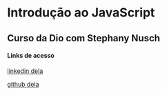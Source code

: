 # Introdução ao JavaScript
## Curso da Dio com Stephany Nusch

#### Links de acesso
[linkedin dela](https://www.linkedin.com/in/stephanynusch/)

[github dela](https://github.com/stebsnusch)
